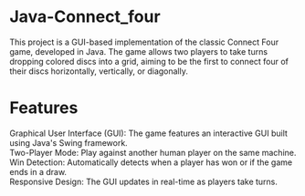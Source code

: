 # Java-Connect_four
This project is a GUI-based implementation of the classic Connect Four game, developed in Java. The game allows two players to take turns dropping colored discs into a grid, aiming to be the first to connect four of their discs horizontally, vertically, or diagonally.
<br>
# Features
Graphical User Interface (GUI): The game features an interactive GUI built using Java's Swing framework.
<br>
Two-Player Mode: Play against another human player on the same machine.
<br>
Win Detection: Automatically detects when a player has won or if the game ends in a draw.
<br>
Responsive Design: The GUI updates in real-time as players take turns.
